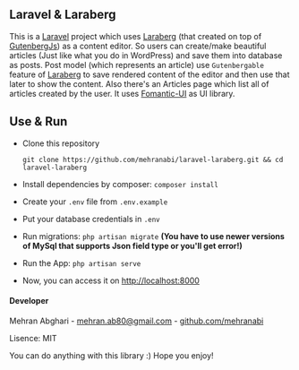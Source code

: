 ## Laravel & Laraberg
This is a [Laravel](https://github.com/laravel/laravel) project which uses [Laraberg](https://github.com/VanOns/laraberg) (that created on top of [GutenbergJs](https://github.com/front/gutenberg-js)) as a content editor. So users can create/make beautiful articles (Just like what you do in WordPress) and save them into database as posts. Post model (which represents an article) use `Gutenbergable` feature of [Laraberg](https://github.com/VanOns/laraberg) to save rendered content of the editor and then use that later to show the content. Also there's an Articles page which list all of articles created by the user. It uses [Fomantic-UI](https://fomantic-ui.com) as UI library.

## Use & Run
  - Clone this repository
  
    `git clone https://github.com/mehranabi/laravel-laraberg.git && cd laravel-laraberg`
  
  - Install dependencies by composer: `composer install`
  - Create your `.env` file from `.env.example`
  - Put your database credentials in `.env`
  - Run migrations: `php artisan migrate` **(You have to use newer versions of MySql that supports Json field type or you'll get error!)** 
  - Run the App: `php artisan serve`
  - Now, you can access it on [http://localhost:8000](localhost:8000)

#### Developer
Mehran Abghari - [mehran.ab80@gmail.com](mailto:mehran.ab80@gmail.com) - [github.com/mehranabi](https://github.com/mehranabi)

Lisence: MIT

You can do anything with this library :) Hope you enjoy!
